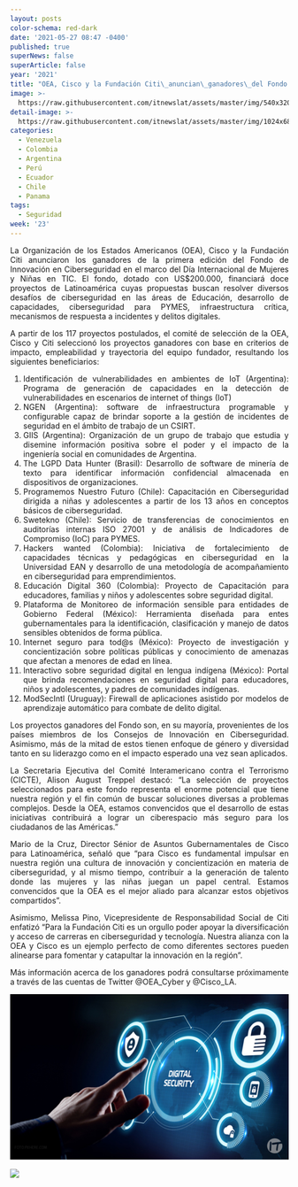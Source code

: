 ```yaml
---
layout: posts
color-schema: red-dark
date: '2021-05-27 08:47 -0400'
published: true
superNews: false
superArticle: false
year: '2021'
title: "OEA, Cisco y la Fundación Citi\_anuncian\_ganadores\_del Fondo de\_Innovación\_en\_Ciberseguridad"
image: >-
  https://raw.githubusercontent.com/itnewslat/assets/master/img/540x320/Digital-Security-p.jpg
detail-image: >-
  https://raw.githubusercontent.com/itnewslat/assets/master/img/1024x680/Digital-Security-g.jpg
categories:
  - Venezuela
  - Colombia
  - Argentina
  - Perú
  - Ecuador
  - Chile
  - Panama
tags:
  - Seguridad
week: '23'
---
```

<p style="text-align: justify;">La Organización de los Estados Americanos (OEA), Cisco y la Fundación Citi anunciaron los ganadores de la primera edición del Fondo de Innovación en Ciberseguridad en el marco del Día Internacional de Mujeres y Niñas en TIC. El fondo, dotado con US$200.000, financiará doce proyectos de Latinoamérica cuyas propuestas buscan resolver diversos desafíos de ciberseguridad en las áreas de Educación, desarrollo de capacidades, ciberseguridad para PYMES, infraestructura crítica, mecanismos de respuesta a incidentes y delitos digitales.</p>
<p style="text-align: justify;">A partir de los 117 proyectos postulados, el comité de selección de la OEA, Cisco y Citi seleccionó los proyectos ganadores con base en criterios de impacto, empleabilidad y trayectoria del equipo fundador, resultando los siguientes beneficiarios:</p>

<ol style="text-align: justify;">
	<li>Identificación de vulnerabilidades en ambientes de IoT (Argentina): Programa de generación de capacidades en la detección de vulnerabilidades en escenarios de internet of things (IoT)</li>
	<li>NGEN (Argentina): software de infraestructura programable y configurable capaz de brindar soporte a la gestión de incidentes de seguridad en el ámbito de trabajo de un CSIRT.</li>
	<li>GIIS (Argentina): Organización de un grupo de trabajo que estudia y disemine información positiva sobre el poder y el impacto de la ingeniería social en comunidades de Argentina.</li>
	<li>The LGPD Data Hunter (Brasil): Desarrollo de software de minería de texto para identificar información confidencial almacenada en dispositivos de organizaciones.</li>
	<li>Programemos Nuestro Futuro (Chile): Capacitación en Ciberseguridad dirigida a niñas y adolescentes a partir de los 13 años en conceptos básicos de ciberseguridad.</li>
	<li>Swetekno (Chile): Servicio de transferencias de conocimientos en auditorías internas ISO 27001 y de análisis de Indicadores de Compromiso (IoC) para PYMES.</li>
	<li>Hackers wanted (Colombia): Iniciativa de fortalecimiento de capacidades técnicas y pedagógicas en ciberseguridad en la Universidad EAN y desarrollo de una metodología de acompañamiento en ciberseguridad para emprendimientos.</li>
	<li>Educación Digital 360 (Colombia): Proyecto de Capacitación para educadores, familias y niños y adolescentes sobre seguridad digital.</li>
	<li>Plataforma de Monitoreo de información sensible para entidades de Gobierno Federal (México): Herramienta diseñada para entes gubernamentales para la identificación, clasificación y manejo de datos sensibles obtenidos de forma pública.</li>
	<li>Internet seguro para tod@s (México): Proyecto de investigación y concientización sobre políticas públicas y conocimiento de amenazas que afectan a menores de edad en línea.</li>
	<li>Interactivo sobre seguridad digital en lengua indígena (México): Portal que brinda recomendaciones en seguridad digital para educadores, niños y adolescentes, y padres de comunidades indígenas.</li>
	<li>ModSecIntl (Uruguay): Firewall de aplicaciones asistido por modelos de aprendizaje automático para combate de delito digital.</li>
</ol>
<p style="text-align: justify;">Los proyectos ganadores del Fondo son, en su mayoría, provenientes de los países miembros de los Consejos de Innovación en Ciberseguridad. Asimismo, más de la mitad de estos tienen enfoque de género y diversidad tanto en su liderazgo como en el impacto esperado una vez sean aplicados.</p>
<p style="text-align: justify;">La Secretaria Ejecutiva del Comité Interamericano contra el Terrorismo (CICTE), Alison August Treppel destacó: “La selección de proyectos seleccionados para este fondo representa el enorme potencial que tiene nuestra región y el fin común de buscar soluciones diversas a problemas complejos. Desde la OEA, estamos convencidos que el desarrollo de estas iniciativas contribuirá a lograr un ciberespacio más seguro para los ciudadanos de las Américas.”</p>
<p style="text-align: justify;">Mario de la Cruz, Director Sénior de Asuntos Gubernamentales de Cisco para Latinoamérica, señaló que “para Cisco es fundamental impulsar en nuestra región una cultura de innovación y concientización en materia de ciberseguridad, y al mismo tiempo, contribuir a la generación de talento donde las mujeres y las niñas juegan un papel central. Estamos convencidos que la OEA es el mejor aliado para alcanzar estos objetivos compartidos”.</p>
<p style="text-align: justify;">Asimismo, Melissa Pino, Vicepresidente de Responsabilidad Social de Citi enfatizó “Para la Fundación Citi es un orgullo poder apoyar la diversificación y acceso de carreras en ciberseguridad y tecnología. Nuestra alianza con la OEA y Cisco es un ejemplo perfecto de como diferentes sectores pueden alinearse para fomentar y catapultar la innovación en la región”.</p>
<p style="text-align: justify;">Más información acerca de los ganadores podrá consultarse próximamente a través de las cuentas de Twitter @OEA_Cyber y @Cisco_LA.</p>

![](https://raw.githubusercontent.com/itnewslat/assets/master/img/540x320/Digital-Security-p.jpg)

<img src="https://tracker.metricool.com/c3po.jpg?hash=56f88a41e39ab42c063cc51676587a04"/>

